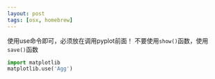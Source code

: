 ```yaml
---
layout: post
tags: [osx, homebrew]
---
```


使用use命令即可，必须放在调用pyplot前面！
不要使用`show()`函数，使用`save()`函数

```python
import matplotlib
matplotlib.use('Agg')
```
